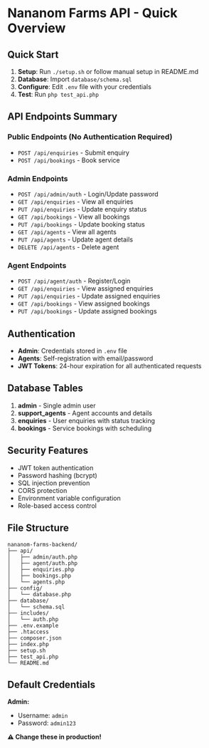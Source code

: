 # Nananom Farms API - Quick Overview

## Quick Start

1. **Setup**: Run `./setup.sh` or follow manual setup in README.md
2. **Database**: Import `database/schema.sql`
3. **Configure**: Edit `.env` file with your credentials
4. **Test**: Run `php test_api.php`

## API Endpoints Summary

### Public Endpoints (No Authentication Required)
- `POST /api/enquiries` - Submit enquiry
- `POST /api/bookings` - Book service

### Admin Endpoints
- `POST /api/admin/auth` - Login/Update password
- `GET /api/enquiries` - View all enquiries
- `PUT /api/enquiries` - Update enquiry status
- `GET /api/bookings` - View all bookings
- `PUT /api/bookings` - Update booking status
- `GET /api/agents` - View all agents
- `PUT /api/agents` - Update agent details
- `DELETE /api/agents` - Delete agent

### Agent Endpoints
- `POST /api/agent/auth` - Register/Login
- `GET /api/enquiries` - View assigned enquiries
- `PUT /api/enquiries` - Update assigned enquiries
- `GET /api/bookings` - View assigned bookings
- `PUT /api/bookings` - Update assigned bookings

## Authentication

- **Admin**: Credentials stored in `.env` file
- **Agents**: Self-registration with email/password
- **JWT Tokens**: 24-hour expiration for all authenticated requests

## Database Tables

1. **admin** - Single admin user
2. **support_agents** - Agent accounts and details
3. **enquiries** - User enquiries with status tracking
4. **bookings** - Service bookings with scheduling

## Security Features

- JWT token authentication
- Password hashing (bcrypt)
- SQL injection prevention
- CORS protection
- Environment variable configuration
- Role-based access control

## File Structure

```
nananom-farms-backend/
├── api/
│   ├── admin/auth.php
│   ├── agent/auth.php
│   ├── enquiries.php
│   ├── bookings.php
│   └── agents.php
├── config/
│   └── database.php
├── database/
│   └── schema.sql
├── includes/
│   └── auth.php
├── .env.example
├── .htaccess
├── composer.json
├── index.php
├── setup.sh
├── test_api.php
└── README.md
```

## Default Credentials

**Admin:**
- Username: `admin`
- Password: `admin123`

**⚠️ Change these in production!**